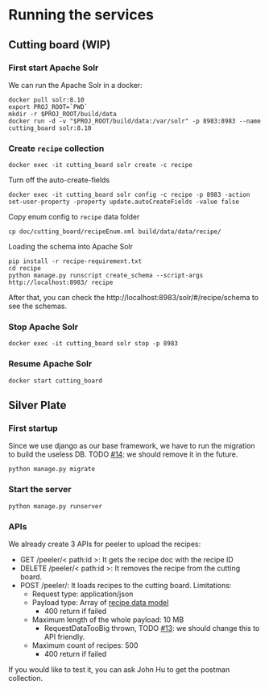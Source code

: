 # Running the services

## Cutting board (WIP)

### First start Apache Solr
We can run the Apache Solr in a docker:
```shell
docker pull solr:8.10
export PROJ_ROOT=`PWD`
mkdir -r $PROJ_ROOT/build/data
docker run -d -v "$PROJ_ROOT/build/data:/var/solr" -p 8983:8983 --name cutting_board solr:8.10
```

### Create `recipe` collection
```shell
docker exec -it cutting_board solr create -c recipe
```

Turn off the auto-create-fields
```shell
docker exec -it cutting_board solr config -c recipe -p 8983 -action set-user-property -property update.autoCreateFields -value false
```

Copy enum config to `recipe` data folder
```shell
cp doc/cutting_board/recipeEnum.xml build/data/data/recipe/
```

Loading the schema into Apache Solr
```shell
pip install -r recipe-requirement.txt
cd recipe
python manage.py runscript create_schema --script-args http://localhost:8983/ recipe
```

After that, you can check the http://localhost:8983/solr/#/recipe/schema to see the schemas. 

### Stop Apache Solr

```shell
docker exec -it cutting_board solr stop -p 8983
```

### Resume Apache Solr
```shell
docker start cutting_board
```

## Silver Plate

### First startup
Since we use django as our base framework, we have to run the migration to build the useless DB.
TODO [#14](https://github.com/john-hu/untitled/issues/14): we should remove it in the future.
```shell
python manage.py migrate
```

### Start the server
```shell
python manage.py runserver
```

### APIs
We already create 3 APIs for peeler to upload the recipes:
* GET /peeler/< path:id >: It gets the recipe doc with the recipe ID
* DELETE /peeler/< path:id >: It removes the recipe from the cutting board.
* POST /peeler/: It loads recipes to the cutting board. Limitations:
  * Request type: application/json
  * Payload type: Array of [recipe data model](../doc/recipe_json_schema/Recipe.json)
    * 400 return if failed
  * Maximum length of the whole payload: 10 MB
    * RequestDataTooBig thrown, TODO [#13](https://github.com/john-hu/untitled/issues/13): we should change this to API friendly.
  * Maximum count of recipes: 500
    * 400 return if failed

If you would like to test it, you can ask John Hu to get the postman collection.

